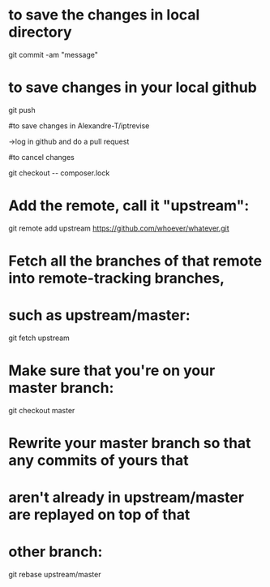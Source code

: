 # to save the changes in local directory

git commit -am "message"

# to save changes in your local github

git push

#to save changes in Alexandre-T/iptrevise

->log in github and do a pull request

#to cancel changes

git checkout -- composer.lock

# Add the remote, call it "upstream":

git remote add upstream https://github.com/whoever/whatever.git

# Fetch all the branches of that remote into remote-tracking branches,
# such as upstream/master:

git fetch upstream

# Make sure that you're on your master branch:

git checkout master

# Rewrite your master branch so that any commits of yours that
# aren't already in upstream/master are replayed on top of that
# other branch:

git rebase upstream/master
